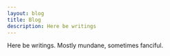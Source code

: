 ```yaml
---
layout: blog
title: Blog
description: Here be writings
---
```


Here be writings. Mostly mundane, sometimes fanciful.